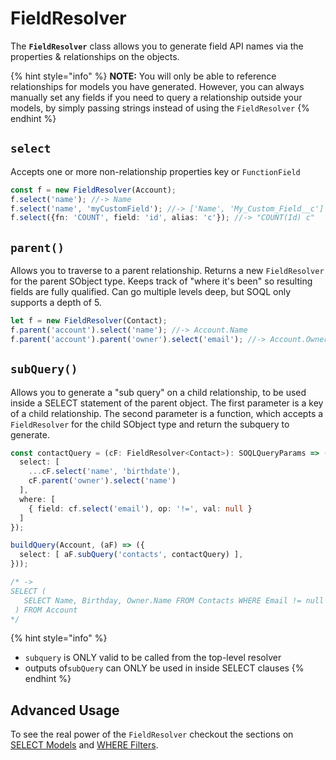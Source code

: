 # FieldResolver

The **`FieldResolver`** class allows you to generate field API names via the properties & relationships on the objects.

{% hint style="info" %}
**NOTE:** You will only be able to reference relationships for models you have generated. However, you can always manually set any fields if you need to query a relationship outside your models, by simply passing strings instead of using the `FieldResolver`
{% endhint %}

## `select`

Accepts one or more non-relationship properties key or `FunctionField`

```typescript
const f = new FieldResolver(Account);
f.select('name'); //-> Name
f.select('name', 'myCustomField'); //-> ['Name', 'My_Custom_Field__c']
f.select({fn: 'COUNT', field: 'id', alias: 'c'}); //-> "COUNT(Id) c"
```

## `parent()`

Allows you to traverse to a parent relationship. Returns a new `FieldResolver` for the parent SObject type. Keeps track of "where it's been" so resulting fields are fully qualified. Can go multiple levels deep, but SOQL only supports a depth of 5.

```typescript
let f = new FieldResolver(Contact);
f.parent('account').select('name'); //-> Account.Name
f.parent('account').parent('owner').select('email'); //-> Account.Owner.Email
```

## `subQuery()`

Allows you to generate a "sub query" on a child relationship, to be used inside a SELECT statement of the parent object. The first parameter is a key of a child relationship. The second parameter is a function, which accepts a `FieldResolver` for the child SObject type and return the subquery to generate.

```typescript
const contactQuery = (cF: FieldResolver<Contact>): SOQLQueryParams => ({
  select: [ 
    ...cF.select('name', 'birthdate'),
    cF.parent('owner').select('name') 
  ],
  where: [
    { field: cf.select('email'), op: '!=', val: null }
  ]
});

buildQuery(Account, (aF) => ({
  select: [ aF.subQuery('contacts', contactQuery) ],
}));

/* ->
SELECT (
   SELECT Name, Birthday, Owner.Name FROM Contacts WHERE Email != null
 ) FROM Account
*/
```

{% hint style="info" %}
* `subquery` is ONLY valid to be called from the top-level resolver
* outputs of`subQuery` can ONLY be used in inside SELECT clauses
{% endhint %}

## Advanced Usage

To see the real power of the `FieldResolver` checkout the sections on [SELECT Models](select-models.md) and [WHERE Filters](where-filters.md).

